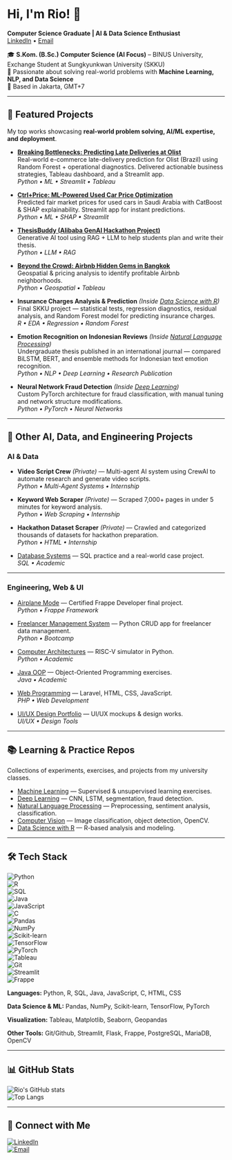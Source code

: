 # Hi, I'm Rio! 👋  
**Computer Science Graduate | AI & Data Science Enthusiast**  
[LinkedIn](https://www.linkedin.com/in/riopramana/) • [Email](mailto:riopramana1021@gmail.com)

🎓 **S.Kom. (B.Sc.) Computer Science (AI Focus)** – BINUS University, Exchange Student at Sungkyunkwan University (SKKU)  
🧠 Passionate about solving real-world problems with **Machine Learning, NLP, and Data Science**  
📍 Based in Jakarta, GMT+7

---

## 🚀 Featured Projects
My top works showcasing **real-world problem solving, AI/ML expertise, and deployment**.

- **[Breaking Bottlenecks: Predicting Late Deliveries at Olist](https://github.com/PurwadhikaDev/AlphaGroup_DTI_OL_02_FinalProject)**  
  Real-world e-commerce late-delivery prediction for Olist (Brazil) using Random Forest + operational diagnostics. Delivered actionable business strategies, Tableau dashboard, and a Streamlit app.  
  *Python • ML • Streamlit • Tableau*

- **[Ctrl+Price: ML-Powered Used Car Price Optimization](https://github.com/RioPramana21/Ctrl-Price-Taking-Control-of-Used-Car-Valuations-with-ML)**  
  Predicted fair market prices for used cars in Saudi Arabia with CatBoost & SHAP explainability. Streamlit app for instant predictions.  
  *Python • ML • SHAP • Streamlit*

- **[ThesisBuddy (Alibaba GenAI Hackathon Project)](https://github.com/RioPramana21/ThesisBuddy)**  
  Generative AI tool using RAG + LLM to help students plan and write their thesis.  
  *Python • LLM • RAG*

- **[Beyond the Crowd: Airbnb Hidden Gems in Bangkok](https://github.com/RioPramana21/Beyond-the-Crowd-How-to-Spot-Airbnb-Hidden-Gems-Set-Winning-Prices-in-Bangkok)**  
  Geospatial & pricing analysis to identify profitable Airbnb neighborhoods.  
  *Python • Geospatial • Tableau*

- **Insurance Charges Analysis & Prediction** *(Inside [Data Science with R](https://github.com/RioPramana21/data-science-with-r))*  
  Final SKKU project — statistical tests, regression diagnostics, residual analysis, and Random Forest model for predicting insurance charges.  
  *R • EDA • Regression • Random Forest*

- **Emotion Recognition on Indonesian Reviews** *(Inside [Natural Language Processing](https://github.com/RioPramana21/natural-language-processing))*  
  Undergraduate thesis published in an international journal — compared BiLSTM, BERT, and ensemble methods for Indonesian text emotion recognition.  
  *Python • NLP • Deep Learning • Research Publication*

- **Neural Network Fraud Detection** *(Inside [Deep Learning](https://github.com/RioPramana21/deep-learning))*  
  Custom PyTorch architecture for fraud classification, with manual tuning and network structure modifications.  
  *Python • PyTorch • Neural Networks*

---

## 📂 Other AI, Data, and Engineering Projects

### **AI & Data**
- **Video Script Crew** *(Private)* — Multi-agent AI system using CrewAI to automate research and generate video scripts.  
  *Python • Multi-Agent Systems • Internship*

- **Keyword Web Scraper** *(Private)* — Scraped 7,000+ pages in under 5 minutes for keyword analysis.  
  *Python • Web Scraping • Internship*

- **Hackathon Dataset Scraper** *(Private)* — Crawled and categorized thousands of datasets for hackathon preparation.  
  *Python • HTML • Internship*

- [Database Systems](https://github.com/RioPramana21/database-systems) — SQL practice and a real-world case project.  
  *SQL • Academic*

---

### **Engineering, Web & UI**
- [Airplane Mode](https://github.com/RioPramana21/airplane_mode) — Certified Frappe Developer final project.  
  *Python • Frappe Framework*

- [Freelancer Management System](https://github.com/RioPramana21/Freelancer-Management-System) — Python CRUD app for freelancer data management.  
  *Python • Bootcamp*

- [Computer Architectures](https://github.com/RioPramana21/computer-architectures) — RISC-V simulator in Python.  
  *Python • Academic*

- [Java OOP](https://github.com/RioPramana21/java-oop) — Object-Oriented Programming exercises.  
  *Java • Academic*

- [Web Programming](https://github.com/RioPramana21/web-programming) — Laravel, HTML, CSS, JavaScript.  
  *PHP • Web Development*

- [UI/UX Design Portfolio](https://github.com/RioPramana21/ui-ux-design) — UI/UX mockups & design works.  
  *UI/UX • Design Tools*

---

## 📚 Learning & Practice Repos
Collections of experiments, exercises, and projects from my university classes.

- [Machine Learning](https://github.com/RioPramana21/machine-learning) — Supervised & unsupervised learning exercises.  
- [Deep Learning](https://github.com/RioPramana21/deep-learning) — CNN, LSTM, segmentation, fraud detection.  
- [Natural Language Processing](https://github.com/RioPramana21/natural-language-processing) — Preprocessing, sentiment analysis, classification.  
- [Computer Vision](https://github.com/RioPramana21/computer-vision) — Image classification, object detection, OpenCV.  
- [Data Science with R](https://github.com/RioPramana21/data-science-with-r) — R-based analysis and modeling.

---

## 🛠️ Tech Stack


![Python](https://img.shields.io/badge/Python-3776AB?logo=python&logoColor=white)  
![R](https://img.shields.io/badge/R-276DC3?logo=r&logoColor=white)  
![SQL](https://img.shields.io/badge/SQL-336791?logo=postgresql&logoColor=white)  
![Java](https://img.shields.io/badge/Java-007396?logo=java&logoColor=white)  
![JavaScript](https://img.shields.io/badge/JavaScript-F7DF1E?logo=javascript&logoColor=black)  
![C](https://img.shields.io/badge/C-A8B9CC?logo=c&logoColor=black)  
![Pandas](https://img.shields.io/badge/Pandas-150458?logo=pandas&logoColor=white)  
![NumPy](https://img.shields.io/badge/NumPy-013243?logo=numpy&logoColor=white)  
![Scikit-learn](https://img.shields.io/badge/Scikit--learn-F7931E?logo=scikit-learn&logoColor=white)  
![TensorFlow](https://img.shields.io/badge/TensorFlow-FF6F00?logo=tensorflow&logoColor=white)  
![PyTorch](https://img.shields.io/badge/PyTorch-EE4C2C?logo=pytorch&logoColor=white)  
![Tableau](https://img.shields.io/badge/Tableau-E97627?logo=tableau&logoColor=white)  
![Git](https://img.shields.io/badge/Git-F05032?logo=git&logoColor=white)  
![Streamlit](https://img.shields.io/badge/Streamlit-FF4B4B?logo=streamlit&logoColor=white)  
![Frappe](https://img.shields.io/badge/Frappe-009688?logo=frappe&logoColor=white)  

**Languages:** Python, R, SQL, Java, JavaScript, C, HTML, CSS

**Data Science & ML:** Pandas, NumPy, Scikit-learn, TensorFlow, PyTorch

**Visualization:** Tableau, Matplotlib, Seaborn, Geopandas  

**Other Tools:** Git/Github, Streamlit, Flask, Frappe, PostgreSQL, MariaDB, OpenCV

---

## 📊 GitHub Stats
![Rio's GitHub stats](https://github-readme-stats.vercel.app/api?username=RioPramana21&show_icons=true&theme=tokyonight)  
![Top Langs](https://github-readme-stats.vercel.app/api/top-langs/?username=RioPramana21&layout=compact&theme=tokyonight)

---

## 🤝 Connect with Me
[![LinkedIn](https://img.shields.io/badge/LinkedIn-Profile-blue)](https://www.linkedin.com/in/riopramana/)  
[![Email](https://img.shields.io/badge/Email-Contact%20Me-red)](mailto:riopramana1021@gmail.com)
